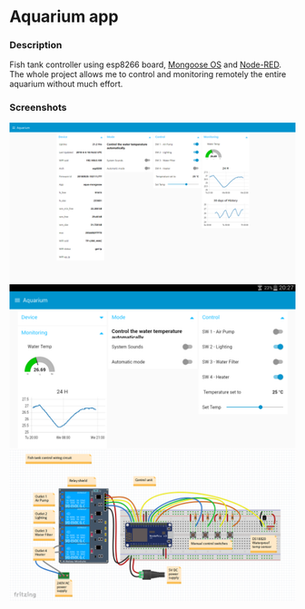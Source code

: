 Aquarium app
======

### Description
Fish tank controller using esp8266 board, [Mongoose OS](https://mongoose-os.com/) and [Node-RED](https://nodered.org/).
The whole project allows me to control and monitoring remotely the entire aquarium without much effort.

### Screenshots

![aqua-dashboard-ui](/docs/aqua-dashboard-ui-PC.PNG "Dashboard PC")
![aqua-dashboard-ui-tablet](/docs/aqua-dashboard-ui-tablet.PNG "Dashboard Tablet")
![wiring-circuit](/docs/wiring-circuit.PNG "Wiring circuit")
